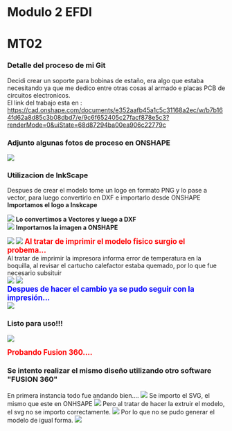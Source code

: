 # Modulo 2 EFDI

# MT02
### Detalle del proceso de mi Git
Decidi crear un soporte para bobinas de estaño, era algo que estaba necesitando ya que me dedico entre otras cosas al armado e placas PCB de circuitos electronicos.<br>
El link del trabajo esta en : 
https://cad.onshape.com/documents/e352aafb45a1c5c31168a2ec/w/b7b164fd62a8d85c3b08dbd7/e/9c6f652405c27facf878e5c3?renderMode=0&uiState=68d87294ba00ea906c22779c

### Adjunto algunas fotos de proceso en ONSHAPE

![](../images/MT02/movev_dxf.png)

### Utilizacion de InkScape
Despues de crear el modelo tome un logo en formato PNG y lo pase a vector, para luego convertirlo en DXF e importarlo desde ONSHAPE
<br>
**Importamos el logo a Inskcape**

![](../images/MT02/move_Inkscape_png.png)
**Lo convertimos a Vectores y luego a DXF**
<br>
![](../images/MT02/move_Inkscape_traza.png)
**Importamos la imagen a ONSHAPE**
<br>

![](../images/MT02/movev_bajo_relieve.png)
![](../images/MT02/soporte_rollo_estano.png)
<span style="color: red; font-weight: bold; font-size: larger;">Al tratar de imprimir el modelo fisico surgio el probema...</span><br>
Al tratar de imprimir la impresora informa error de temperatura en la boquilla, al revisar el cartucho calefactor estaba quemado, por lo que fue necesario subsituir <br>
![](../images/MT02/IMG_3.jpg)
![](../images/MT02/IMG_2.jpg)
<br>
<span style="color: blue; font-weight: bold; font-size: larger;">Despues de hacer el cambio ya se pudo seguir con la impresión...</span><br>
![](../images/MT02/IMG_4.jpg)

### Listo para uso!!!
![](../images/MT02/IMG_5.jpg)

<span style="color: red; font-weight: bold; font-size: larger;">Probando Fusion 360.... </span><br>
### Se intento realizar el mismo diseño utilizando otro software "FUSION 360"
En primera instancia todo fue andando bien....
![](../images/MT02/fusion1.png)
Se importo el SVG, el mismo que este en ONHSAPE
![](../images/MT02/fusion3.png)
Pero al tratar de hacer la extruir el modelo, el svg no se importo correctamente.
![](../images/MT02/fusion2.png)
Por lo que no se pudo generar el modelo de igual forma.
![](../images/MT02/fusion4.png)